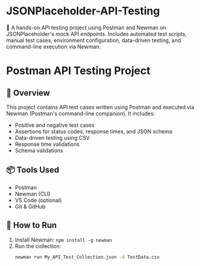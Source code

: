 # JSONPlaceholder-API-Testing
📌 A hands-on API testing project using Postman and Newman on JSONPlaceholder's mock API endpoints. Includes automated test scripts, manual test cases, environment configuration, data-driven testing, and command-line execution via Newman.

# Postman API Testing Project

## 📌 Overview
This project contains API test cases written using Postman and executed via Newman (Postman's command-line companion). It includes:
- Positive and negative test cases
- Assertions for status codes, response times, and JSON schema
- Data-driven testing using CSV
- Response time validations
- Schema validations

## 📦 Tools Used
- Postman
- Newman (CLI)
- VS Code (optional)
- Git & GitHub

## 🚀 How to Run
1. Install Newman: `npm install -g newman`
2. Run the collection:
   ```bash
   newman run My_API_Test_Collection.json -d TestData.csv
